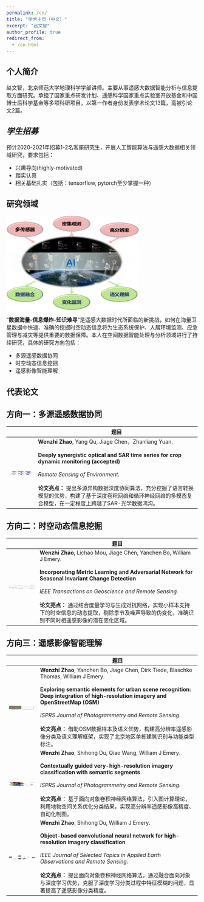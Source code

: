 ```yaml
---
permalink: /cn/
title: "学术主页（中文）"
excerpt: "赵文智"
author_profile: true
redirect_from: 
  - /cn.html
---
```


个人简介
------
赵文智，北京师范大学地理科学学部讲师。主要从事遥感大数据智能分析与信息提取方面研究。承担了国家重点研发计划、遥感科学国家重点实验室开放基金和中国博士后科学基金等多项科研项目，以第一作者身份发表学术论文13篇，高被引论文2篇。

*学生招募*
------
预计2020-2021年招募1-2名客座研究生，开展人工智能算法与遥感大数据相关领域研究，要求包括：
* 兴趣导向(highly-motivated)
* 踏实认真
* 相关基础扎实（包括：tensorflow, pytorch至少掌握一种）


研究领域
------
<img src='/images/research_direction_cn.png ' align="center" width="350" height="250">

“__数据海量-信息爆炸-知识难寻__”是遥感大数据时代所面临的新挑战，如何在海量卫星数据中快速、准确的挖掘时空动态信息将为生态系统保护、人居环境监测、应急管理与减灾等提供重要的数据保障。本人在空间数据智能处理与分析领域进行了持续研究，具体的研究方向包括：
* 多源遥感数据协同
* 时空动态信息挖掘
* 遥感影像智能理解

代表论文
------

## 方向一：多源遥感数据协同

|        | 题目 |
|   :-:    | -       |  
| <img src='/images/data_fusion/sar_optical_time_series.png' align="center" width="200" height="10"> |  __Wenzhi Zhao__, Yang Qu, Jiage Chen，Zhanliang Yuan. <br><br> __Deeply synergistic optical and SAR time series for crop dynamic monitoring (accepted)__ <br><br>  _Remote Sensing of Environment._ <br><br> __论文亮点：__ 提出多源异构数据深度协同算法，充分挖掘了语言转换模型的优势，构建了基于深度卷积网络和循环神经网络的多模态复合模型，在一定程度上跨越了SAR-光学数据鸿沟。|



## 方向二：时空动态信息挖掘

|        | 题目 |
|   :-:    | -       |  
| <img src='/images/time_series/MeGAN_frame.jpg' align="center" width="200" height="10"> |  __Wenzhi Zhao__, Lichao Mou, Jiage Chen, Yanchen Bo, William J Emery. <br><br> __Incorporating Metric Learning and Adversarial Network for Seasonal Invariant Change Detection__ <br><br>  _IEEE Transactions on Geoscience and Remote Sensing._ <br><br> __论文亮点：__ 通过结合度量学习与生成对抗网络，实现小样本支持下的时空信息的动态提取，剔除季节及噪声导致的伪变化，准确识别不同时相遥感影像的潜在变化区域。|



## 方向三：遥感影像智能理解

|        | 题目 |
|   :-:    | -       |  
| <img src='/images/urban.png' align="center" width="200" height="10"> |  __Wenzhi Zhao__, Yanchen Bo, Jiage Chen, Dirk Tiede, Blaschke Thomas, William J Emery. <br><br> __Exploring semantic elements for urban scene recognition: Deep integration of high-resolution imagery and OpenStreetMap (OSM)__ <br><br>  _ISPRS Journal of Photogrammetry and Remote Sensing._ <br><br> __论文亮点：__ 借助OSM数据样本及语义优势，构建高分辨率遥感影像分类及语义理解框架，实现了北京地区单栋建筑识别与功能类型标注。|
| <img src='/images/im_inter/contextual_CNN.png' align="center" width="200" height="10"> |  __Wenzhi Zhao__,  Shihong Du, Qiao Wang, William J Emery. <br><br> __Contextually guided very-high-resolution imagery classification with semantic segments__ <br><br>  _ISPRS Journal of Photogrammetry and Remote Sensing._ <br><br> __论文亮点：__ 基于面向对象卷积神经网络算法，引入图计算理论，利用地物空间关系优化分类结果，实现高分辨率遥感影像高精度、自动化制图。|
| <img src='/images/ocnn.gif' align="center" width="200" height="10"> |  __Wenzhi Zhao__, Shihong Du, William J Emery. <br><br> __Object-based convolutional neural network for high-resolution imagery classification__ <br><br>  _IEEE Journal of Selected Topics in Applied Earth Observations and Remote Sensing._ <br><br> __论文亮点：__ 提出面向对象卷积神经网络算法，通过融合面向对象与深度学习优势，克服了深度学习分类过程中特征模糊的问题，显著提高了遥感影像分类精度。|

